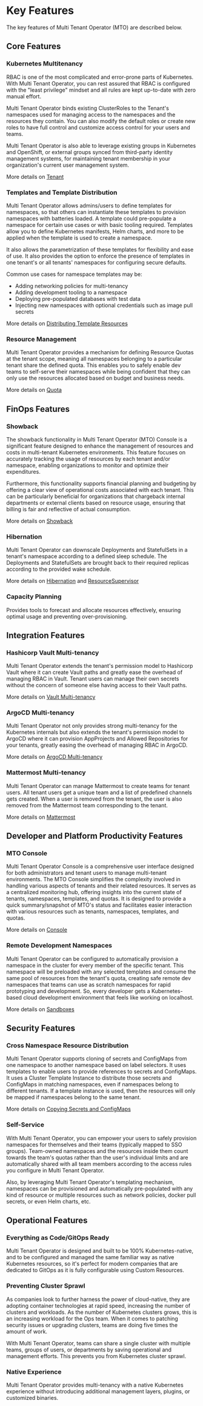 # Key Features

The key features of Multi Tenant Operator (MTO) are described below.

## Core Features

### Kubernetes Multitenancy

RBAC is one of the most complicated and error-prone parts of Kubernetes. With Multi Tenant Operator, you can rest assured that RBAC is configured with the "least privilege" mindset and all rules are kept up-to-date with zero manual effort.

Multi Tenant Operator binds existing ClusterRoles to the Tenant's namespaces used for managing access to the namespaces and the resources they contain. You can also modify the default roles or create new roles to have full control and customize access control for your users and teams.

Multi Tenant Operator is also able to leverage existing groups in Kubernetes and OpenShift, or external groups synced from third-party identity management systems, for maintaining tenant membership in your organization's current user management system.

More details on [Tenant](../kubernetes-resources/tenant/tenant-overview.md)

### Templates and Template Distribution

Multi Tenant Operator allows admins/users to define templates for namespaces, so that others can instantiate these templates to provision namespaces with batteries loaded. A template could pre-populate a namespace for certain use cases or with basic tooling required. Templates allow you to define Kubernetes manifests, Helm charts, and more to be applied when the template is used to create a namespace.

It also allows the parametrization of these templates for flexibility and ease of use. It also provides the option to enforce the presence of templates in one tenant's or all tenants' namespaces for configuring secure defaults.

Common use cases for namespace templates may be:

* Adding networking policies for multi-tenancy
* Adding development tooling to a namespace
* Deploying pre-populated databases with test data
* Injecting new namespaces with optional credentials such as image pull secrets

More details on [Distributing Template Resources](https://docs.stakater.com/template-operator/main/kubernetes-resources/how-to-guides/deploying-templates.html)

### Resource Management

Multi Tenant Operator provides a mechanism for defining Resource Quotas at the tenant scope, meaning all namespaces belonging to a particular tenant share the defined quota. This enables you to safely enable dev teams to self-serve their namespaces while being confident that they can only use the resources allocated based on budget and business needs.

More details on [Quota](../kubernetes-resources/quota.md)

## FinOps Features

### Showback

The showback functionality in Multi Tenant Operator (MTO) Console is a significant feature designed to enhance the management of resources and costs in multi-tenant Kubernetes environments. This feature focuses on accurately tracking the usage of resources by each tenant and/or namespace, enabling organizations to monitor and optimize their expenditures.

Furthermore, this functionality supports financial planning and budgeting by offering a clear view of operational costs associated with each tenant. This can be particularly beneficial for organizations that chargeback internal departments or external clients based on resource usage, ensuring that billing is fair and reflective of actual consumption.

More details on [Showback](../console/showback.md)

### Hibernation

Multi Tenant Operator can downscale Deployments and StatefulSets in a tenant's namespace according to a defined sleep schedule. The Deployments and StatefulSets are brought back to their required replicas according to the provided wake schedule.

More details on [Hibernation](../kubernetes-resources/tenant/how-to-guides/hibernate-tenant.md) and [ResourceSupervisor](../kubernetes-resources/resource-supervisor.md)

### Capacity Planning

Provides tools to forecast and allocate resources effectively, ensuring optimal usage and preventing over-provisioning.

## Integration Features

### Hashicorp Vault Multi-tenancy

Multi Tenant Operator extends the tenant's permission model to Hashicorp Vault where it can create Vault paths and greatly ease the overhead of managing RBAC in Vault. Tenant users can manage their own secrets without the concern of someone else having access to their Vault paths.

More details on [Vault Multi-tenancy](../integrations/vault/vault.md)

### ArgoCD Multi-tenancy

Multi Tenant Operator not only provides strong multi-tenancy for the Kubernetes internals but also extends the tenant's permission model to ArgoCD where it can provision AppProjects and Allowed Repositories for your tenants, greatly easing the overhead of managing RBAC in ArgoCD.

More details on [ArgoCD Multi-tenancy](../integrations/argocd.md)

### Mattermost Multi-tenancy

Multi Tenant Operator can manage Mattermost to create teams for tenant users. All tenant users get a unique team and a list of predefined channels gets created. When a user is removed from the tenant, the user is also removed from the Mattermost team corresponding to the tenant.

More details on [Mattermost](../integrations/mattermost.md)

## Developer and Platform Productivity Features

### MTO Console

Multi Tenant Operator Console is a comprehensive user interface designed for both administrators and tenant users to manage multi-tenant environments. The MTO Console simplifies the complexity involved in handling various aspects of tenants and their related resources. It serves as a centralized monitoring hub, offering insights into the current state of tenants, namespaces, templates, and quotas. It is designed to provide a quick summary/snapshot of MTO's status and facilitates easier interaction with various resources such as tenants, namespaces, templates, and quotas.

More details on [Console](../console/overview.md)

### Remote Development Namespaces

Multi Tenant Operator can be configured to automatically provision a namespace in the cluster for every member of the specific tenant. This namespace will be preloaded with any selected templates and consume the same pool of resources from the tenant's quota, creating safe remote dev namespaces that teams can use as scratch namespaces for rapid prototyping and development. So, every developer gets a Kubernetes-based cloud development environment that feels like working on localhost.

More details on [Sandboxes](../kubernetes-resources/tenant/how-to-guides/create-sandbox.md)

## Security Features

### Cross Namespace Resource Distribution

Multi Tenant Operator supports cloning of secrets and ConfigMaps from one namespace to another namespace based on label selectors. It uses templates to enable users to provide references to secrets and ConfigMaps. It uses a Cluster Template Instance to distribute those secrets and ConfigMaps in matching namespaces, even if namespaces belong to different tenants. If a template instance is used, then the resources will only be mapped if namespaces belong to the same tenant.

More details on [Copying Secrets and ConfigMaps](https://docs.stakater.com/template-operator/main/kubernetes-resources/how-to-guides/copying-resources.html)

### Self-Service

With Multi Tenant Operator, you can empower your users to safely provision namespaces for themselves and their teams (typically mapped to SSO groups). Team-owned namespaces and the resources inside them count towards the team's quotas rather than the user's individual limits and are automatically shared with all team members according to the access rules you configure in Multi Tenant Operator.

Also, by leveraging Multi Tenant Operator's templating mechanism, namespaces can be provisioned and automatically pre-populated with any kind of resource or multiple resources such as network policies, docker pull secrets, or even Helm charts, etc.

## Operational Features

### Everything as Code/GitOps Ready

Multi Tenant Operator is designed and built to be 100% Kubernetes-native, and to be configured and managed the same familiar way as native Kubernetes resources, so it's perfect for modern companies that are dedicated to GitOps as it is fully configurable using Custom Resources.

### Preventing Cluster Sprawl

As companies look to further harness the power of cloud-native, they are adopting container technologies at rapid speed, increasing the number of clusters and workloads. As the number of Kubernetes clusters grows, this is an increasing workload for the Ops team. When it comes to patching security issues or upgrading clusters, teams are doing five times the amount of work.

With Multi Tenant Operator, teams can share a single cluster with multiple teams, groups of users, or departments by saving operational and management efforts. This prevents you from Kubernetes cluster sprawl.

### Native Experience

Multi Tenant Operator provides multi-tenancy with a native Kubernetes experience without introducing additional management layers, plugins, or customized binaries.
